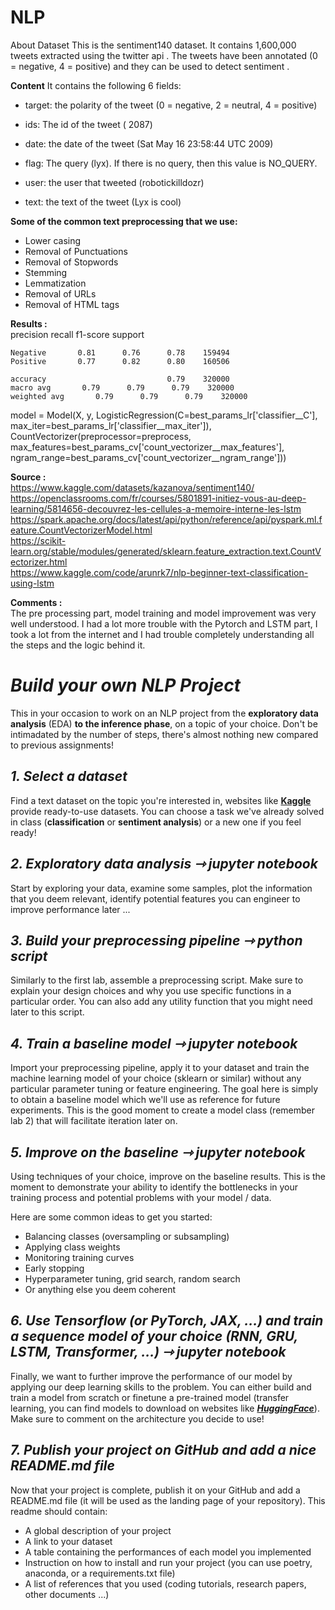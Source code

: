 # NLP

About Dataset
This is the sentiment140 dataset. It contains 1,600,000 tweets extracted using the twitter api . The tweets have been annotated (0 = negative, 4 = positive) and they can be used to detect sentiment .

**Content**
It contains the following 6 fields:

- target: the polarity of the tweet (0 = negative, 2 = neutral, 4 = positive)

- ids: The id of the tweet ( 2087)

- date: the date of the tweet (Sat May 16 23:58:44 UTC 2009)

- flag: The query (lyx). If there is no query, then this value is NO_QUERY.

- user: the user that tweeted (robotickilldozr)

- text: the text of the tweet (Lyx is cool)

**Some of the common text preprocessing that we use:**
* Lower casing
* Removal of Punctuations
* Removal of Stopwords
* Stemming
* Lemmatization
* Removal of URLs 
* Removal of HTML tags

**Results :**  
              precision    recall  f1-score   support  
  
    Negative       0.81      0.76      0.78    159494  
    Positive       0.77      0.82      0.80    160506  
  
    accuracy                           0.79    320000  
    macro avg       0.79      0.79      0.79    320000   
    weighted avg       0.79      0.79      0.79    320000      


model = Model(X, y, LogisticRegression(C=best_params_lr['classifier__C'], max_iter=best_params_lr['classifier__max_iter']),   
              CountVectorizer(preprocessor=preprocess, max_features=best_params_cv['count_vectorizer__max_features'],  
 ngram_range=best_params_cv['count_vectorizer__ngram_range']))  



**Source :**   
https://www.kaggle.com/datasets/kazanova/sentiment140/  
https://openclassrooms.com/fr/courses/5801891-initiez-vous-au-deep-learning/5814656-decouvrez-les-cellules-a-memoire-interne-les-lstm  
https://spark.apache.org/docs/latest/api/python/reference/api/pyspark.ml.feature.CountVectorizerModel.html  
https://scikit-learn.org/stable/modules/generated/sklearn.feature_extraction.text.CountVectorizer.html  
https://www.kaggle.com/code/arunrk7/nlp-beginner-text-classification-using-lstm  

**Comments :**  
The pre processing part, model training and model improvement was very well understood. I had a lot more trouble with the Pytorch and LSTM part, I took a lot from the internet and I had trouble completely understanding all the steps and the logic behind it.  



  # ***Build your own NLP Project***

This in your occasion to work on an NLP project from the **exploratory data analysis** (EDA) **to the inference phase**, on a topic of your choice. Don't be intimadated by the number of steps, there's almost nothing new compared to previous assignments!

## ***1. Select a dataset***

Find a text dataset on the topic you're interested in, websites like [**Kaggle**](https://www.kaggle.com/datasets) provide ready-to-use datasets. You can choose a task we've already solved in class (**classification** or **sentiment analysis**) or a new one if you feel ready!

## ***2. Exploratory data analysis $⇾$ jupyter notebook***

Start by exploring your data, examine some samples, plot the information that you deem relevant, identify potential features you can engineer to improve performance later ...

## ***3. Build your preprocessing pipeline $⇾$ python script***

Similarly to the first lab, assemble a preprocessing script. Make sure to explain your design choices and why you use specific functions in a particular order. You can also add any utility function that you might need later to this script.

## ***4. Train a baseline model $⇾$ jupyter notebook***

Import your preprocessing pipeline, apply it to your dataset and train the machine learning model of your choice (sklearn or similar) without any particular parameter tuning or feature engineering. The goal here is simply to obtain a baseline model which we'll use as reference for future experiments. This is the good moment to create a model class (remember lab 2) that will facilitate iteration later on.

## ***5. Improve on the baseline $⇾$ jupyter notebook***

Using techniques of your choice, improve on the baseline results. This is the moment to demonstrate your ability to identify the bottlenecks in your training process and potential problems with your model / data.

Here are some common ideas to get you started:

* Balancing classes (oversampling or subsampling)
* Applying class weights
* Monitoring training curves
* Early stopping
* Hyperparameter tuning, grid search, random search
* Or anything else you deem coherent

## ***6. Use Tensorflow (or PyTorch, JAX, ...) and train a sequence model of your choice (RNN, GRU, LSTM, Transformer, ...) $⇾$ jupyter notebook***

Finally, we want to further improve the performance of our model by applying our deep learning skills to the problem. You can either build and train a model from scratch or finetune a pre-trained model (transfer learning, you can find models to download on websites like [***HuggingFace***](https://huggingface.co/models)). Make sure to comment on the architecture you decide to use!

## ***7. Publish your project on GitHub and add a nice README.md file***

Now that your project is complete, publish it on your GitHub and add a README.md file (it will be used as the landing page of your repository). This readme should contain:

* A global description of your project
* A link to your dataset
* A table containing the performances of each model you implemented
* Instruction on how to install and run your project (you can use poetry, anaconda, or a requirements.txt file)
* A list of references that you used (coding tutorials, research papers, other documents ...)
